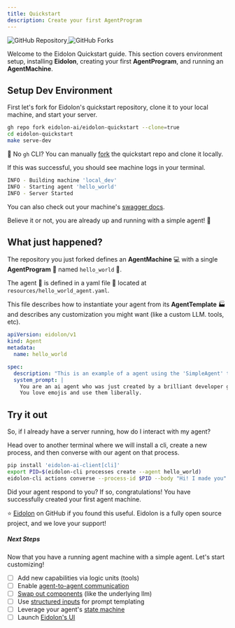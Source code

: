 ```yaml
---
title: Quickstart
description: Create your first AgentProgram
---
```



<div>
  <a href="https://github.com/eidolon-ai/eidolon-quickstart">
    <img style="display: inline-block;" alt="GitHub Repository" src="https://img.shields.io/badge/eidolon-Quickstart-blue?style=flat&logo=github">
  </a>
  <a href="https://github.com/eidolon-ai/eidolon-quickstart/fork">
    <img style="display: inline-block;" alt="GitHub Forks" src="https://img.shields.io/badge/fork-grey?style=flat&logo=forgejo&logoColor=white">
  </a>
</div>

Welcome to the Eidolon Quickstart guide. This section covers environment setup, installing **Eidolon**, creating your first **AgentProgram**, and running an **AgentMachine**.

## Setup Dev Environment

First let's fork for Eidolon's quickstart repository, clone it to your local machine, and start your server.

```bash
gh repo fork eidolon-ai/eidolon-quickstart --clone=true
cd eidolon-quickstart
make serve-dev
```
🚨 No `gh` CLI? You can manually [fork](https://github.com/eidolon-ai/eidolon-quickstart/fork) 
the quickstart repo and clone it locally.



If this was successful, you should see machine logs in your terminal.
```bash
INFO - Building machine 'local_dev'
INFO - Starting agent 'hello_world'
INFO - Server Started
```

You can also check out your machine's [swagger docs](http://localhost:8080/docs#/).

Believe it or not, you are already up and running with a simple agent! 🎉

## What just happened?

The repository you just forked defines an **AgentMachine** 💻 with a single **AgentProgram** 🤖 named `hello_world` 👋.

The agent 🤖 is defined in a yaml file 📄 located at `resources/hello_world_agent.yaml`.

This file describes how to instantiate your agent from its **AgentTemplate** 🏭 and describes any customization you might 
want (like a custom LLM. tools, etc).

```yaml
apiVersion: eidolon/v1
kind: Agent
metadata:
  name: hello_world

spec:
  description: "This is an example of a agent using the 'SimpleAgent' template."
  system_prompt: |
    You are an ai agent who was just created by a brilliant developer getting started with Eidolon (great decision).
    You love emojis and use them liberally.
```

## Try it out

So, if I already have a server running, how do I interact with my agent?

Head over to another terminal where we will install a cli, create a new process, and then converse with our agent on 
that process.
```bash
pip install 'eidolon-ai-client[cli]'
export PID=$(eidolon-cli processes create --agent hello_world)
eidolon-cli actions converse --process-id $PID --body "Hi! I made you"
```

Did your agent respond to you? If so, congratulations! You have successfully created your first agent machine.

⭐ [Eidolon](https://github.com/eidolon-ai/eidolon) on GitHub if you found this useful. Eidolon is a fully open source project, and we love your support!

##### Next Steps
Now that you have a running agent machine with a simple agent. Let's start customizing!

- [ ] Add new capabilities via logic units (tools)
- [ ] Enable [agent-to-agent communication](/docs/references/communication)
- [ ] [Swap out components](/docs/references/pluggable) (like the underlying llm)
- [ ] Use [structured inputs](/docs/components/simple_agent#defining-actions) for prompt templating
- [ ] Leverage your agent's [state machine](/docs/components/simple_agent#defining-actions)
- [ ] Launch [Eidolon's UI](/docs/references/webui)
